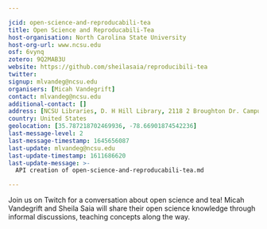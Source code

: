 ```yaml
---

jcid: open-science-and-reproducabili-tea
title: Open Science and Reproducabili-Tea
host-organisation: North Carolina State University
host-org-url: www.ncsu.edu
osf: 6vynq
zotero: 9Q2MAB3U
website: https://github.com/sheilasaia/reproducibili-tea
twitter: 
signup: mlvandeg@ncsu.edu
organisers: [Micah Vandegrift]
contact: mlvandeg@ncsu.edu
additional-contact: []
address: [NCSU Libraries, D. H Hill Library, 2118 2 Broughton Dr. Campus Box 7111, Raleigh, NC 27695]
country: United States
geolocation: [35.787218702469936, -78.66901874542236]
last-message-level: 2
last-message-timestamp: 1645656087
last-update: mlvandeg@ncsu.edu
last-update-timestamp: 1611686620
last-update-message: >-
  API creation of open-science-and-reproducabili-tea.md

---
```


Join us on Twitch for a conversation about open science and tea! Micah Vandegrift and Sheila Saia will share their open science knowledge through informal discussions, teaching concepts along the way.
